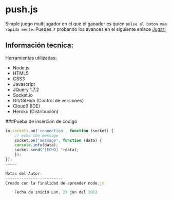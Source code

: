 push.js
=======

Simple juego multijugador en el que el ganador es quien `pulse el boton mas rápida mente`.
Puedes ir probando los avances en el siguiente enlace [Jugar!](http://pushjs.herokuapp.com/)

Información tecnica:
---------------------

Herramientas utilizadas:
- Node.js   
- HTML5
- CSS3
- Javascript
- JQuery 1.7.2
- Socket.io
- Git/GitHub (Control de versiones)
- Cloud9 (IDE)
- Heroku (Distribución)

###Pueba de insercion de codigo
~~~~~~ js
io.sockets.on('connection', function (socket) {
    // echo the message
    socket.on('message', function (data) {
    console.info(data);
    socket.send("[ECHO] "+data);
    });
});
~~~~~

Notas del Autor:
-------------------------
Creado con la finalidad de aprender node.js 

    Fecha de inicio Lun, 25 jun del 2012